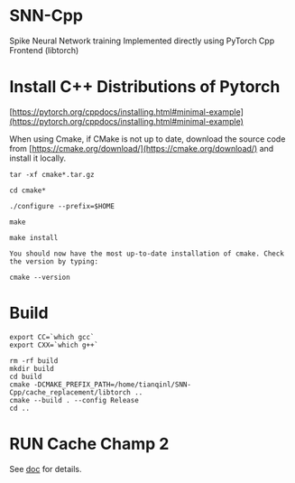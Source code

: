 # SNN-Cpp
Spike Neural Network training Implemented directly using PyTorch Cpp Frontend (libtorch)

# Install C++ Distributions of Pytorch
[https://pytorch.org/cppdocs/installing.html#minimal-example](https://pytorch.org/cppdocs/installing.html#minimal-example)


When using Cmake, if CMake is not up to date, download the source code from [https://cmake.org/download/](https://cmake.org/download/) and install it locally.
```
tar -xf cmake*.tar.gz

cd cmake*

./configure --prefix=$HOME

make

make install

You should now have the most up-to-date installation of cmake. Check the version by typing:

cmake --version
```

# Build
```
export CC=`which gcc`
export CXX=`which g++`

rm -rf build
mkdir build
cd build 
cmake -DCMAKE_PREFIX_PATH=/home/tianqinl/SNN-Cpp/cache_replacement/libtorch ..
cmake --build . --config Release
cd ..
```


# RUN Cache Champ 2

See [doc](cache_replacement/ChampCache/README.txt) for details.



